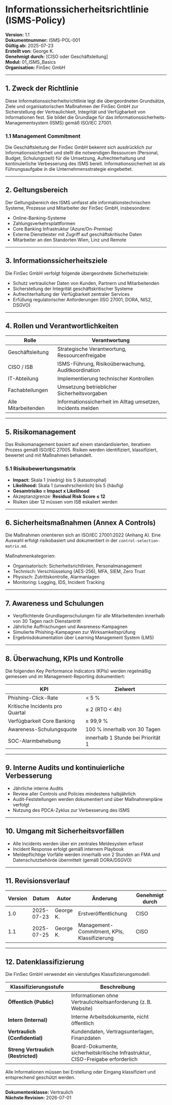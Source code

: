 # Informationssicherheitsrichtlinie (ISMS-Policy)

**Version:** 1.1  
**Dokumentnummer:** ISMS-POL-001  
**Gültig ab:** 2025-07-23  
**Erstellt von:** George K.  
**Genehmigt durch:** [CISO oder Geschäftsleitung]  
**Modul:** 01_ISMS_Basics  
**Organisation:** FinSec GmbH

---

## 1. Zweck der Richtlinie

Diese Informationssicherheitsrichtlinie legt die übergeordneten Grundsätze, Ziele und organisatorischen Maßnahmen der FinSec GmbH zur Sicherstellung der Vertraulichkeit, Integrität und Verfügbarkeit von Informationen fest. Sie bildet die Grundlage für das Informationssicherheits-Managementsystem (ISMS) gemäß ISO/IEC 27001.

### 1.1 Management Commitment

Die Geschäftsleitung der FinSec GmbH bekennt sich ausdrücklich zur Informationssicherheit und stellt die notwendigen Ressourcen (Personal, Budget, Schulungszeit) für die Umsetzung, Aufrechterhaltung und kontinuierliche Verbesserung des ISMS bereit. Informationssicherheit ist als Führungsaufgabe in die Unternehmensstrategie eingebettet.

---

## 2. Geltungsbereich

Der Geltungsbereich des ISMS umfasst alle informationstechnischen Systeme, Prozesse und Mitarbeiter der FinSec GmbH, insbesondere:

- Online-Banking-Systeme
- Zahlungsverkehrsplattformen
- Core Banking Infrastruktur (Azure/On-Premise)
- Externe Dienstleister mit Zugriff auf geschäftskritische Daten
- Mitarbeiter an den Standorten Wien, Linz und Remote

---

## 3. Informationssicherheitsziele

Die FinSec GmbH verfolgt folgende übergeordnete Sicherheitsziele:

- Schutz vertraulicher Daten von Kunden, Partnern und Mitarbeitenden
- Sicherstellung der Integrität geschäftskritischer Systeme
- Aufrechterhaltung der Verfügbarkeit zentraler Services
- Erfüllung regulatorischer Anforderungen (ISO 27001, DORA, NIS2, DSGVO)

---

## 4. Rollen und Verantwortlichkeiten

| Rolle | Verantwortung |
|-------|---------------|
| Geschäftsleitung | Strategische Verantwortung, Ressourcenfreigabe |
| CISO / ISB | ISMS-Führung, Risikoüberwachung, Auditkoordination |
| IT-Abteilung | Implementierung technischer Kontrollen |
| Fachabteilungen | Umsetzung betrieblicher Sicherheitsvorgaben |
| Alle Mitarbeitenden | Informationssicherheit im Alltag umsetzen, Incidents melden |

---

## 5. Risikomanagement

Das Risikomanagement basiert auf einem standardisierten, iterativen Prozess gemäß ISO/IEC 27005. Risiken werden identifiziert, klassifiziert, bewertet und mit Maßnahmen behandelt.

### 5.1 Risikobewertungsmatrix

- **Impact:** Skala 1 (niedrig) bis 5 (katastrophal)
- **Likelihood:** Skala 1 (unwahrscheinlich) bis 5 (häufig)
- **Gesamtrisiko = Impact x Likelihood**
- Akzeptanzgrenze: **Residual Risk Score ≤ 12**
- Risiken über 12 müssen vom ISB eskaliert werden

---

## 6. Sicherheitsmaßnahmen (Annex A Controls)

Die Maßnahmen orientieren sich an ISO/IEC 27001:2022 (Anhang A). Eine Auswahl erfolgt risikobasiert und dokumentiert in der `control-selection-matrix.md`.

Maßnahmenkategorien:

- Organisatorisch: Sicherheitsrichtlinien, Personalmanagement
- Technisch: Verschlüsselung (AES-256), MFA, SIEM, Zero Trust
- Physisch: Zutrittskontrolle, Alarmanlagen
- Monitoring: Logging, IDS, Incident Tracking

---

## 7. Awareness und Schulungen

- Verpflichtende Grundlagenschulungen für alle Mitarbeitenden innerhalb von 30 Tagen nach Dienstantritt
- Jährliche Auffrischungen und Awareness-Kampagnen
- Simulierte Phishing-Kampagnen zur Wirksamkeitsprüfung
- Ergebnisdokumentation über Learning Management System (LMS)

---

## 8. Überwachung, KPIs und Kontrolle

Die folgenden Key Performance Indicators (KPIs) werden regelmäßig gemessen und im Management-Reporting dokumentiert:

| KPI | Zielwert |
|-----|----------|
| Phishing-Click-Rate | < 5 % |
| Kritische Incidents pro Quartal | ≤ 2 (RTO < 4h) |
| Verfügbarkeit Core Banking | ≥ 99,9 % |
| Awareness-Schulungsquote | 100 % innerhalb von 30 Tagen |
| SOC-Alarmbehebung | innerhalb 1 Stunde bei Priorität 1 |

---

## 9. Interne Audits und kontinuierliche Verbesserung

- Jährliche interne Audits
- Review aller Controls und Policies mindestens halbjährlich
- Audit-Feststellungen werden dokumentiert und über Maßnahmenpläne verfolgt
- Nutzung des PDCA-Zyklus zur Verbesserung des ISMS

---

## 10. Umgang mit Sicherheitsvorfällen

- Alle Incidents werden über ein zentrales Meldesystem erfasst
- Incident Response erfolgt gemäß internem Playbook
- Meldepflichtige Vorfälle werden innerhalb von 2 Stunden an FMA und Datenschutzbehörde übermittelt (gemäß DORA/DSGVO)

---

## 11. Revisionsverlauf

| Version | Datum | Autor | Änderung | Genehmigt durch |
|---------|--------|--------|-------------------------|-----------------|
| 1.0     | 2025-07-23 | George K. | Erstveröffentlichung | CISO            |
| 1.1     | 2025-07-25 | George K. | Management-Commitment, KPIs, Klassifizierung | CISO |

---

## 12. Datenklassifizierung

Die FinSec GmbH verwendet ein vierstufiges Klassifizierungsmodell:

| Klassifizierungsstufe | Beschreibung |
|------------------------|-------------|
| **Öffentlich (Public)** | Informationen ohne Vertraulichkeitsanforderung (z. B. Website) |
| **Intern (Internal)** | Interne Arbeitsdokumente, nicht öffentlich |
| **Vertraulich (Confidential)** | Kundendaten, Vertragsunterlagen, Finanzdaten |
| **Streng Vertraulich (Restricted)** | Board-Dokumente, sicherheitskritische Infrastruktur, CISO-Freigabe erforderlich |

Alle Informationen müssen bei Erstellung oder Eingang klassifiziert und entsprechend geschützt werden.

---

**Dokumentenklasse:** Vertraulich  
**Nächste Revision:** 2026-07-01
